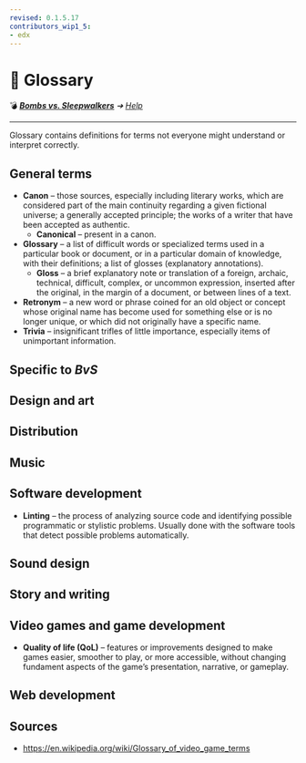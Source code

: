 ```yaml
---
revised: 0.1.5.17
contributors_wip1_5:
- edx
---
```


# 📄 Glossary

💣 ***[Bombs vs. Sleepwalkers][home]** ➔ [Help][help]*

****

Glossary contains definitions for terms not everyone might understand or interpret correctly.

## General terms

- <a name="canon"></a> **Canon** – those sources, especially including literary works, which are considered part of the main continuity regarding a given fictional universe; a generally accepted principle; the works of a writer that have been accepted as authentic.
  - **Canonical** – present in a canon.
- **Glossary** – a list of difficult words or specialized terms used in a particular book or document, or in a particular domain of knowledge, with their definitions; a list of glosses (explanatory annotations).
  - **Gloss** – a brief explanatory note or translation of a foreign, archaic, technical, difficult, complex, or uncommon expression, inserted after the original, in the margin of a document, or between lines of a text.
- <a name="retronym"></a> **Retronym** – a new word or phrase coined for an old object or concept whose original name has become used for something else or is no longer unique, or which did not originally have a specific name.
- **Trivia** – insignificant trifles of little importance, especially items of unimportant information.

## Specific to *BvS*

## Design and art

## Distribution

## Music

## Software development

- **Linting** – the process of analyzing source code and identifying possible programmatic or stylistic problems. Usually done with the software tools that detect possible problems automatically.

## Sound design

## Story and writing

## Video games and game development

- **Quality of life (QoL)** – features or improvements designed to make games easier, smoother to play, or more accessible, without changing fundament aspects of the game’s presentation, narrative, or gameplay.

## Web development

## Sources

- <https://en.wikipedia.org/wiki/Glossary_of_video_game_terms>

[home]: /README.md
[help]: /help/readme.md
